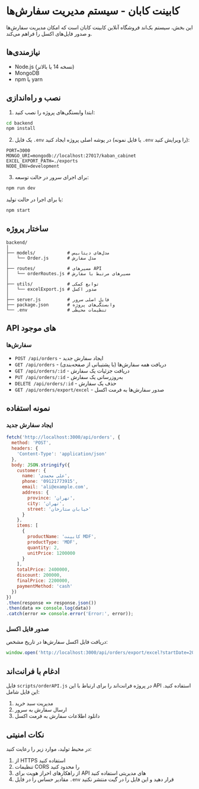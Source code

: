 # کابینت کابان - سیستم مدیریت سفارش‌ها

این بخش، سیستم بک‌اند فروشگاه آنلاین کابینت کابان است که امکان مدیریت سفارش‌ها و صدور فایل‌های اکسل را فراهم می‌کند.

## نیازمندی‌ها

- Node.js (نسخه 14 یا بالاتر)
- MongoDB
- npm یا yarn

## نصب و راه‌اندازی

1. ابتدا وابستگی‌های پروژه را نصب کنید:

```bash
cd backend
npm install
```

2. یک فایل `.env` در پوشه اصلی پروژه ایجاد کنید (یا فایل نمونه `.env` را ویرایش کنید):

```
PORT=3000
MONGO_URI=mongodb://localhost:27017/kaban_cabinet
EXCEL_EXPORT_PATH=./exports
NODE_ENV=development
```

3. برای اجرای سرور در حالت توسعه:

```bash
npm run dev
```

یا برای اجرا در حالت تولید:

```bash
npm start
```

## ساختار پروژه

```
backend/
│
├── models/            # مدل‌های دیتابیس
│   └── Order.js       # مدل سفارش
│
├── routes/            # مسیرهای API
│   └── orderRoutes.js # مسیرهای مرتبط با سفارش
│
├── utils/             # توابع کمکی
│   └── excelExport.js # صدور اکسل
│
├── server.js          # فایل اصلی سرور
├── package.json       # وابستگی‌های پروژه
└── .env               # تنظیمات محیطی
```

## API های موجود

### سفارش‌ها

- `POST /api/orders` - ایجاد سفارش جدید
- `GET /api/orders` - دریافت همه سفارش‌ها (با پشتیبانی از صفحه‌بندی)
- `GET /api/orders/:id` - دریافت جزئیات یک سفارش
- `PUT /api/orders/:id` - به‌روزرسانی یک سفارش
- `DELETE /api/orders/:id` - حذف یک سفارش
- `GET /api/orders/export/excel` - صدور سفارش‌ها به فرمت اکسل

## نمونه استفاده

### ایجاد سفارش جدید

```javascript
fetch('http://localhost:3000/api/orders', {
  method: 'POST',
  headers: {
    'Content-Type': 'application/json'
  },
  body: JSON.stringify({
    customer: {
      name: 'علی محمدی',
      phone: '09121773915',
      email: 'ali@example.com',
      address: {
        province: 'تهران',
        city: 'تهران',
        street: 'خیابان ستارخان'
      }
    },
    items: [
      {
        productName: 'کابینت MDF',
        productType: 'MDF',
        quantity: 2,
        unitPrice: 1200000
      }
    ],
    totalPrice: 2400000,
    discount: 200000,
    finalPrice: 2200000,
    paymentMethod: 'cash'
  })
})
.then(response => response.json())
.then(data => console.log(data))
.catch(error => console.error('Error:', error));
```

### صدور فایل اکسل

دریافت فایل اکسل سفارش‌ها در تاریخ مشخص:

```javascript
window.open('http://localhost:3000/api/orders/export/excel?startDate=2023-01-01&endDate=2023-12-31', '_blank');
```

## ادغام با فرانت‌اند

فایل `scripts/orderAPI.js` در پروژه فرانت‌اند را برای ارتباط با این API استفاده کنید. این فایل شامل:

1. مدیریت سبد خرید
2. ارسال سفارش به سرور
3. دانلود اطلاعات سفارش به فرمت اکسل

## نکات امنیتی

در محیط تولید، موارد زیر را رعایت کنید:

1. از HTTPS استفاده کنید
2. تنظیمات CORS را محدود کنید
3. از راهکارهای احراز هویت برای API های مدیریتی استفاده کنید
4. مقادیر حساس را در فایل `.env` قرار دهید و این فایل را در گیت منتشر نکنید 